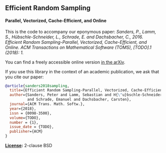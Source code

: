 ## Efficient Random Sampling
#### Parallel, Vectorized, Cache-Efficient, and Online

This is the code to accompany our eponymous paper: *Sanders, P., Lamm, S., Hübschle-Schneider, L., Schrade, E. and Dachsbacher, C., 2016. Efficient Random Sampling-Parallel, Vectorized, Cache-Efficient, and Online. ACM Transactions on Mathematical Software (TOMS), [TODO].1 (2018): 1.*

You can find a freely accessible online version [in the arXiv](https://arxiv.org/abs/1610.05141).

If you use this library in the context of an academic publication, we ask that you cite our paper:
```bibtex
@article{sanders2018sampling,
  title={Efficient Random Sampling-Parallel, Vectorized, Cache-Efficient, and Online},
  author={Sanders, Peter and Lamm, Sebastian and H{\"u}bschle-Schneider, Lorenz
          and Schrade, Emanuel and Dachsbacher, Carsten},
  journal={ACM Trans. Math. Softw.},
  year={2018},
  issn = {0098-3500},
  volume={TODO},
  number = {1},
  issue_date = {TODO},
  publisher={ACM}
}
```

**[License](/LICENSE):** 2-clause BSD
